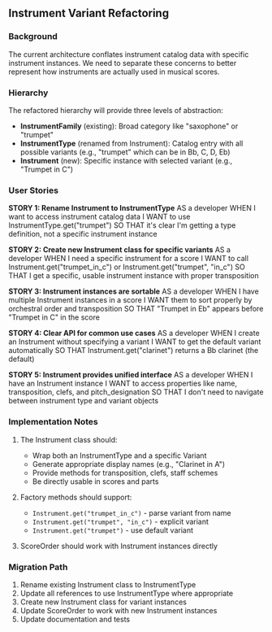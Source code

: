 ## Instrument Variant Refactoring

### Background
The current architecture conflates instrument catalog data with specific instrument instances. We need to separate these concerns to better represent how instruments are actually used in musical scores.

### Hierarchy
The refactored hierarchy will provide three levels of abstraction:
- **InstrumentFamily** (existing): Broad category like "saxophone" or "trumpet"
- **InstrumentType** (renamed from Instrument): Catalog entry with all possible variants (e.g., "trumpet" which can be in Bb, C, D, Eb)
- **Instrument** (new): Specific instance with selected variant (e.g., "Trumpet in C")

### User Stories

**STORY 1: Rename Instrument to InstrumentType**
AS a developer
WHEN I want to access instrument catalog data
I WANT to use InstrumentType.get("trumpet")
SO THAT it's clear I'm getting a type definition, not a specific instrument instance

**STORY 2: Create new Instrument class for specific variants**
AS a developer
WHEN I need a specific instrument for a score
I WANT to call Instrument.get("trumpet_in_c") or Instrument.get("trumpet", "in_c")
SO THAT I get a specific, usable instrument instance with proper transposition

**STORY 3: Instrument instances are sortable**
AS a developer
WHEN I have multiple Instrument instances in a score
I WANT them to sort properly by orchestral order and transposition
SO THAT "Trumpet in Eb" appears before "Trumpet in C" in the score

**STORY 4: Clear API for common use cases**
AS a developer
WHEN I create an Instrument without specifying a variant
I WANT to get the default variant automatically
SO THAT Instrument.get("clarinet") returns a Bb clarinet (the default)

**STORY 5: Instrument provides unified interface**
AS a developer
WHEN I have an Instrument instance
I WANT to access properties like name, transposition, clefs, and pitch_designation
SO THAT I don't need to navigate between instrument type and variant objects

### Implementation Notes

1. The Instrument class should:
   - Wrap both an InstrumentType and a specific Variant
   - Generate appropriate display names (e.g., "Clarinet in A")
   - Provide methods for transposition, clefs, staff schemes
   - Be directly usable in scores and parts

2. Factory methods should support:
   - `Instrument.get("trumpet_in_c")` - parse variant from name
   - `Instrument.get("trumpet", "in_c")` - explicit variant
   - `Instrument.get("trumpet")` - use default variant

3. ScoreOrder should work with Instrument instances directly

### Migration Path

1. Rename existing Instrument class to InstrumentType
2. Update all references to use InstrumentType where appropriate
3. Create new Instrument class for variant instances
4. Update ScoreOrder to work with new Instrument instances
5. Update documentation and tests
